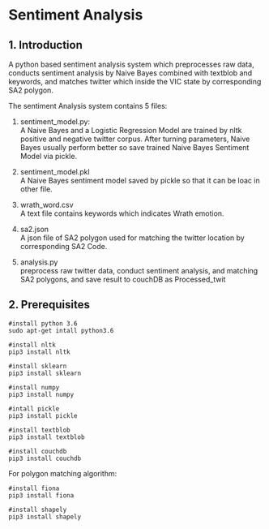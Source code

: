 # Sentiment Analysis
## 1. Introduction

A python based sentiment analysis system which preprocesses raw data, conducts sentiment analysis by Naive Bayes combined with textblob and keywords, and matches twitter which inside the VIC state by corresponding SA2 polygon.

The sentiment Analysis system contains 5 files:

1. sentiment_model.py:  
   A Naive Bayes and a Logistic Regression Model are trained by nltk positive and negative twitter corpus. After turning parameters, Naive Bayes usually perform better so save trained Naive Bayes Sentiment Model via pickle.

2. sentiment_model.pkl  
   A Naive Bayes sentiment model saved by pickle so that it can be loac in other file.  

3. wrath_word.csv  
   A text file contains keywords which indicates Wrath emotion.

4. sa2.json  
   A json file of SA2 polygon used for matching the twitter location by corresponding SA2 Code.

5. analysis.py  
   preprocess raw twitter data, conduct sentiment analysis, and matching SA2 polygons, and save result to couchDB as Processed_twit

## 2. Prerequisites
```
#install python 3.6  
sudo apt-get intall python3.6
```
```
#install nltk  
pip3 install nltk
```
```
#install sklearn  
pip3 install sklearn
```
```
#install numpy  
pip3 install numpy
```
```
#intall pickle  
pip3 install pickle
```
```
#install textblob  
pip3 install textblob
```
```
#install couchdb  
pip3 install couchdb
```
For polygon matching algorithm:
```
#install fiona  
pip3 install fiona
```
```
#install shapely  
pip3 install shapely
```